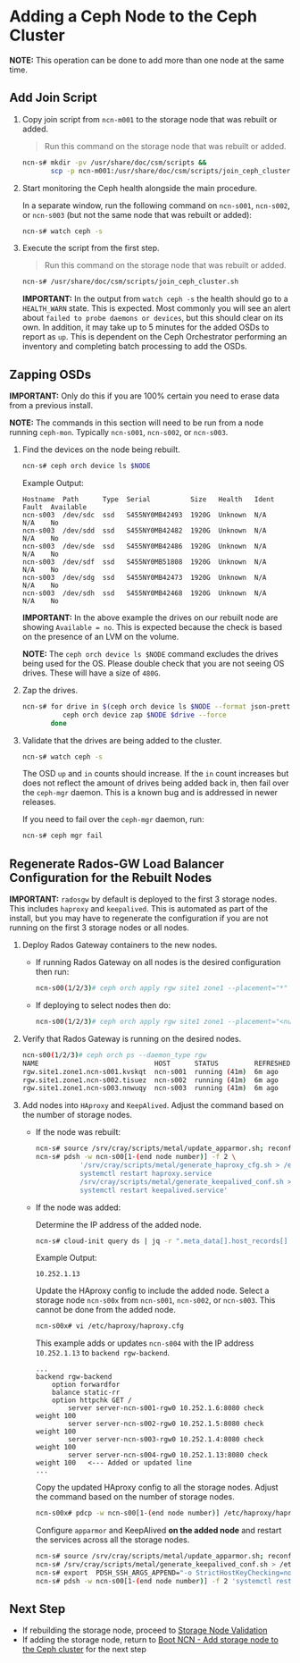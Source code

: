 # Adding a Ceph Node to the Ceph Cluster

**NOTE:** This operation can be done to add more than one node at the same time.

## Add Join Script

1. Copy join script from `ncn-m001` to the storage node that was rebuilt or added.

    > Run this command on the storage node that was rebuilt or added.

    ```bash
    ncn-s# mkdir -pv /usr/share/doc/csm/scripts &&
           scp -p ncn-m001:/usr/share/doc/csm/scripts/join_ceph_cluster.sh /usr/share/doc/csm/scripts
    ```

1. Start monitoring the Ceph health alongside the main procedure.

    In a separate window, run the following command on `ncn-s001`, `ncn-s002`, or `ncn-s003` (but not the same node that was rebuilt or added):

    ```bash
    ncn-s# watch ceph -s
    ```

1. Execute the script from the first step.

    > Run this command on the storage node that was rebuilt or added.

    ```bash
    ncn-s# /usr/share/doc/csm/scripts/join_ceph_cluster.sh
    ```

    **IMPORTANT:** In the output from `watch ceph -s` the health should go to a `HEALTH_WARN` state.
    This is expected. Most commonly you will see an alert about `failed to probe daemons or devices`, but this should clear on its own.
    In addition, it may take up to 5 minutes for the added OSDs to report as `up`.
    This is dependent on the Ceph Orchestrator performing an inventory and completing batch processing to add the OSDs.

## Zapping OSDs

**IMPORTANT:** Only do this if you are 100% certain you need to erase data from a previous install.

**NOTE:** The commands in this section will need to be run from a node running `ceph-mon`. Typically `ncn-s001`, `ncn-s002`, or `ncn-s003`.

1. Find the devices on the node being rebuilt.

   ```bash
   ncn-s# ceph orch device ls $NODE
   ```

   Example Output:

   ```screen
   Hostname  Path      Type  Serial          Size   Health   Ident  Fault  Available
   ncn-s003  /dev/sdc  ssd   S455NY0MB42493  1920G  Unknown  N/A    N/A    No
   ncn-s003  /dev/sdd  ssd   S455NY0MB42482  1920G  Unknown  N/A    N/A    No
   ncn-s003  /dev/sde  ssd   S455NY0MB42486  1920G  Unknown  N/A    N/A    No
   ncn-s003  /dev/sdf  ssd   S455NY0MB51808  1920G  Unknown  N/A    N/A    No
   ncn-s003  /dev/sdg  ssd   S455NY0MB42473  1920G  Unknown  N/A    N/A    No
   ncn-s003  /dev/sdh  ssd   S455NY0MB42468  1920G  Unknown  N/A    N/A    No
   ```

   **IMPORTANT:** In the above example the drives on our rebuilt node are showing `Available = no`. This is expected because the check is based on the presence of an LVM on the volume.

   **NOTE:** The `ceph orch device ls $NODE` command excludes the drives being used for the OS. Please double check that you are not seeing OS drives. These will have a size of `480G`.

1. Zap the drives.

   ```bash
   ncn-s# for drive in $(ceph orch device ls $NODE --format json-pretty |jq -r '.[].devices[].path') ; do
             ceph orch device zap $NODE $drive --force
          done
   ```

1. Validate that the drives are being added to the cluster.

   ```bash
   ncn-s# watch ceph -s
   ```

   The OSD `up` and `in` counts should increase. If the `in` count increases but does not reflect the amount of drives being added back in, then fail over the `ceph-mgr` daemon. This is a known bug and is addressed in newer releases.

   If you need to fail over the `ceph-mgr` daemon, run:

   ```bash
   ncn-s# ceph mgr fail
   ```

## Regenerate Rados-GW Load Balancer Configuration for the Rebuilt Nodes

   **IMPORTANT:** `radosgw` by default is deployed to the first 3 storage nodes. This includes `haproxy` and `keepalived`.
   This is automated as part of the install, but you may have to regenerate the configuration if you are not running on the first 3 storage nodes or all nodes.

1. Deploy Rados Gateway containers to the new nodes.

   - If running Rados Gateway on all nodes is the desired configuration then run:

      ```bash
      ncn-s00(1/2/3)# ceph orch apply rgw site1 zone1 --placement="*" --port=8080
      ```

   - If deploying to select nodes then do:

     ```bash
     ncn-s00(1/2/3)# ceph orch apply rgw site1 zone1 --placement="<num-daemons> <node1 node2 node3 node4 ... >" --port=8080
     ```

1. Verify that Rados Gateway is running on the desired nodes.

    ```bash
    ncn-s00(1/2/3)# ceph orch ps --daemon_type rgw
    NAME                             HOST      STATUS         REFRESHED  AGE  VERSION  IMAGE NAME                         IMAGE ID      CONTAINER ID
    rgw.site1.zone1.ncn-s001.kvskqt  ncn-s001  running (41m)  6m ago     41m  15.2.8   registry.local/ceph/ceph:v15.2.8   553b0cb212c   6e323878db46
    rgw.site1.zone1.ncn-s002.tisuez  ncn-s002  running (41m)  6m ago     41m  15.2.8   registry.local/ceph/ceph:v15.2.8   553b0cb212c   278830a273d3
    rgw.site1.zone1.ncn-s003.nnwuqy  ncn-s003  running (41m)  6m ago     41m  15.2.8   registry.local/ceph/ceph:v15.2.8   553b0cb212c   a9706e6d7a69
    ```

1. Add nodes into `HAproxy` and `KeepAlived`. Adjust the command based on the number of storage nodes.

   - If the node was rebuilt:

     ```bash
     ncn-s# source /srv/cray/scripts/metal/update_apparmor.sh; reconfigure-apparmor
     ncn-s# pdsh -w ncn-s00[1-(end node number)] -f 2 \
                '/srv/cray/scripts/metal/generate_haproxy_cfg.sh > /etc/haproxy/haproxy.cfg
                systemctl restart haproxy.service
                /srv/cray/scripts/metal/generate_keepalived_conf.sh > /etc/keepalived/keepalived.conf
                systemctl restart keepalived.service'
     ```

   - If the node was added:

     Determine the IP address of the added node.

     ```bash
     ncn-s# cloud-init query ds | jq -r ".meta_data[].host_records[] | select(.aliases[]? == \"$(hostname)\") | .ip" 2>/dev/null
     ```

     Example Output:

     ```text
     10.252.1.13
     ```

     Update the HAproxy config to include the added node. Select a storage node `ncn-s00x` from `ncn-s001`, `ncn-s002`, or `ncn-s003`. This cannot be done from the added node.

     ```bash
     ncn-s00x# vi /etc/haproxy/haproxy.cfg
     ```

     This example adds or updates `ncn-s004` with the IP address `10.252.1.13` to `backend rgw-backend`.

     ```text
     ...
     backend rgw-backend
         option forwardfor
         balance static-rr
         option httpchk GET /
             server server-ncn-s001-rgw0 10.252.1.6:8080 check weight 100
             server server-ncn-s002-rgw0 10.252.1.5:8080 check weight 100
             server server-ncn-s003-rgw0 10.252.1.4:8080 check weight 100
             server server-ncn-s004-rgw0 10.252.1.13:8080 check weight 100   <--- Added or updated line
     ...
     ```

     Copy the updated HAproxy config to all the storage nodes. Adjust the command based on the number of storage nodes.

     ```bash
     ncn-s00x# pdcp -w ncn-s00[1-(end node number)] /etc/haproxy/haproxy.cfg /etc/haproxy/haproxy.cfg
     ```

     Configure `apparmor` and KeepAlived **on the added node** and restart the services across all the storage nodes.

     ```bash
     ncn-s# source /srv/cray/scripts/metal/update_apparmor.sh; reconfigure-apparmor
     ncn-s# /srv/cray/scripts/metal/generate_keepalived_conf.sh > /etc/keepalived/keepalived.conf
     ncn-s# export  PDSH_SSH_ARGS_APPEND="-o StrictHostKeyChecking=no"
     ncn-s# pdsh -w ncn-s00[1-(end node number)] -f 2 'systemctl restart haproxy.service; systemctl restart keepalived.service'
     ```

## Next Step

- If rebuilding the storage node, proceed to [Storage Node Validation](../node_management/Rebuild_NCNs/Post_Rebuild_Storage_Node_Validation.md)
- If adding the storage node, return to [Boot NCN - Add storage node to the Ceph cluster](../node_management/Add_Remove_Replace_NCNs/Boot_NCN.md#boot-ncn-storage-nodes-only) for the next step
